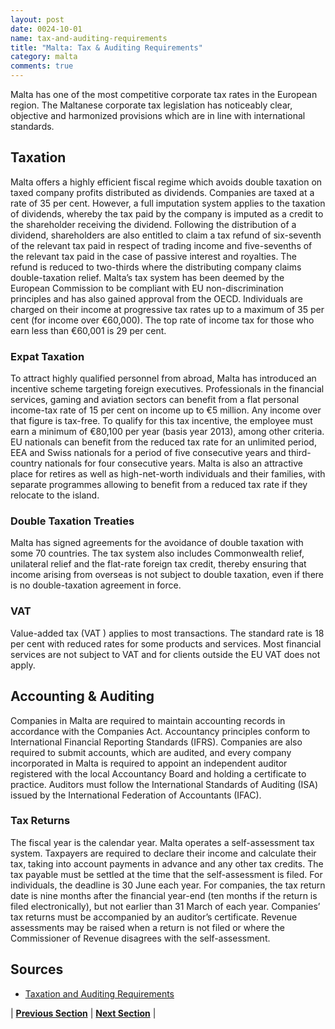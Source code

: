 ```yaml
---
layout: post
date: 0024-10-01
name: tax-and-auditing-requirements
title: "Malta: Tax & Auditing Requirements"
category: malta
comments: true
---
```


Malta has one of the most competitive corporate tax rates in the European region. The Maltanese corporate tax legislation has noticeably clear, objective and harmonized provisions which are in line with international standards. 

Taxation
---
 
Malta offers a highly efficient fiscal regime which avoids double taxation on taxed company profits distributed as dividends. Companies are taxed at a rate of 35 per cent. However, a full imputation system applies to the taxation of dividends, whereby the tax paid by the company is imputed as a credit to the shareholder receiving the dividend. Following the distribution of a dividend, shareholders are also entitled to claim a tax refund of six-seventh of the relevant tax paid in respect of trading income and five-sevenths of the relevant tax paid in the case of passive interest and royalties. The refund is reduced to two-thirds where the distributing company claims double-taxation relief. Malta’s tax system has been deemed by the European Commission to be compliant with EU non-discrimination principles and has also gained approval from the OECD. Individuals are charged on their income at progressive tax rates up to a maximum of 35 per cent (for income over €60,000). The top rate of income tax for those who earn less than €60,001 is 29 per cent.
 
 
### Expat Taxation
 
To attract highly qualified personnel from abroad, Malta has introduced an incentive scheme targeting foreign executives. Professionals in the financial services, gaming and aviation sectors can benefit from a flat personal income-tax rate of 15 per cent on income up to €5 million. Any income over that figure is tax-free. To qualify for this tax incentive, the employee must earn a minimum of €80,100 per year (basis year 2013), among other criteria. EU nationals can benefit from the reduced tax rate for an unlimited period, EEA and Swiss nationals for a period of five consecutive years and third-country nationals for four consecutive years. Malta is also an attractive place for retires as well as high-net-worth individuals and their families, with separate programmes allowing to benefit from a reduced tax rate if they relocate to the island.
 
### Double Taxation Treaties
 
Malta has signed agreements for the avoidance of double taxation with some 70 countries. The tax system also includes Commonwealth relief, unilateral relief and the flat-rate foreign tax credit, thereby ensuring that income arising from overseas is not subject to double taxation, even if there is no double-taxation agreement in force.
 
### VAT
 
Value-added tax (VAT ) applies to most transactions. The standard rate is 18 per cent with reduced rates for some products and services. Most financial services are not subject to VAT and for clients outside the EU VAT does not apply.
 
 
Accounting & Auditing
---
 
Companies in Malta are required to maintain accounting records in accordance with the Companies Act. Accountancy principles conform to International Financial Reporting Standards (IFRS). Companies are also required to submit accounts, which are audited, and every company incorporated in Malta is required to appoint an independent auditor registered with the local Accountancy Board and holding a certificate to practice. Auditors must follow the International Standards of Auditing (ISA) issued by the International Federation of Accountants (IFAC).
 
### Tax Returns
 
The fiscal year is the calendar year. Malta operates a self-assessment tax system. Taxpayers are required to declare their income and calculate their tax, taking into account payments in advance and any other tax credits. The tax payable must be settled at the time that the self-assessment is filed. For individuals, the deadline is 30 June each year. For companies, the tax return date is nine months after the financial year-end (ten months if the return is filed electronically), but not earlier than 31 March of each year. Companies’ tax returns must be accompanied by an auditor’s certificate. Revenue assessments may be raised when a return is not filed or where the Commissioner of Revenue disagrees with the self-assessment.


Sources 
---

- [Taxation and Auditing Requirements](https://www.maltaenterprise.com/why-malta/#tax)

| **[Previous Section]( https://neo-project.github.io/global-blockchain-compliance-hub//malta/malta-team-member-nationality-requirements.html)** | **[Next Section]( https://neo-project.github.io/global-blockchain-compliance-hub//malta/malta-governing-by-law.html)** |
